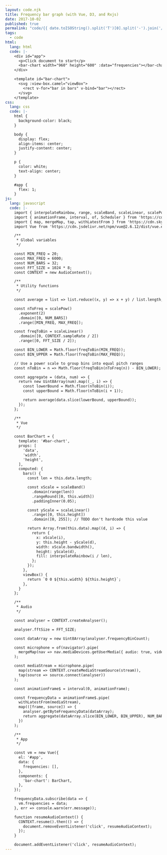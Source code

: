 ```yaml
---
layout: code.njk
title: Frequency bar graph (with Vue, D3, and Rxjs)
date: 2017-10-02
published: true
permalink: "code/{{ date.toISOString().split('T')[0].split('-').join('/') }}/{{ page.fileSlug }}/"
tags:
  - code
html:
  lang: html
  code: |-
    <div id="app">
      <p>Click document to start</p>
      <bar-chart width="960" height="600" :data="frequencies"></bar-chart>
    </div>

    <template id="bar-chart">
      <svg :view-box.camel="viewBox">
        <rect v-for="bar in bars" v-bind="bar"></rect>
      </svg>
    </template>
css:
  lang: css
  code: |-
    html {
      background-color: black;
    }

    body {
      display: flex;
      align-items: center;
      justify-content: center;
    }

    p {
      color: white;
      text-align: center;
    }

    #app {
      flex: 1;
    }
js:
  lang: javascript
  code: |-
    import { interpolateRainbow, range, scaleBand, scaleLinear, scalePow } from 'https://cdn.skypack.dev/d3@^5.16.0';
    import { animationFrame, interval, of, Scheduler } from 'https://cdn.skypack.dev/rxjs@^6.5.5';
    import { map, mergeMap, tap, withLatestFrom } from 'https://cdn.skypack.dev/rxjs@^6.5.5/operators';
    import Vue from 'https://cdn.jsdelivr.net/npm/vue@2.6.12/dist/vue.esm.browser.min.js';

    /**
     * Global variables
     */

    const MIN_FREQ = 20;
    const MAX_FREQ = 6000;
    const NUM_BARS = 32;
    const FFT_SIZE = 1024 * 8;
    const CONTEXT = new AudioContext();

    /**
     * Utility functions
     */

    const average = list => list.reduce((x, y) => x + y) / list.length;

    const nToFreq = scalePow()
      .exponent(2)
      .domain([0, NUM_BARS])
      .range([MIN_FREQ, MAX_FREQ]);

    const freqToBin = scaleLinear()
      .domain([0, CONTEXT.sampleRate / 2])
      .range([0, FFT_SIZE / 2]);

    const BIN_LOWER = Math.floor(freqToBin(MIN_FREQ));
    const BIN_UPPER = Math.floor(freqToBin(MAX_FREQ));

    // Use a power scale to group bins into equal pitch ranges
    const nToBin = n => Math.floor(freqToBin(nToFreq(n)) - BIN_LOWER);

    const aggregate = (data, num) => {
      return new Uint8Array(num).map((_, i) => {
        const lowerBound = Math.floor(nToBin(i));
        const upperBound = Math.floor(nToBin(i + 1));

        return average(data.slice(lowerBound, upperBound));
      });
    };

    /**
     * Vue
     */

    const BarChart = {
      template: '#bar-chart',
      props: [
        'data',
        'width',
        'height',
      ],
      computed: {
        bars() {
          const len = this.data.length;

          const xScale = scaleBand()
            .domain(range(len))
            .rangeRound([0, this.width])
            .paddingInner(0.05);

          const yScale = scaleLinear()
            .range([0, this.height])
            .domain([0, 255]); // TODO don't hardcode this value

          return Array.from(this.data).map((d, i) => {
            return {
              x: xScale(i),
              y: this.height - yScale(d),
              width: xScale.bandwidth(),
              height: yScale(d),
              fill: interpolateRainbow(i / len),
            };
          });
        },
        viewBox() {
          return `0 0 ${this.width} ${this.height}`;
        },
      }
    };

    /**
     * Audio
     */

    const analyser = CONTEXT.createAnalyser();

    analyser.fftSize = FFT_SIZE;

    const dataArray = new Uint8Array(analyser.frequencyBinCount);

    const microphone = of(navigator).pipe(
      mergeMap(nav => nav.mediaDevices.getUserMedia({ audio: true, video: false }))
    );

    const mediaStream = microphone.pipe(
      map(stream => CONTEXT.createMediaStreamSource(stream)),
      tap(source => source.connect(analyser))
    );

    const animationFrame$ = interval(0, animationFrame);

    const frequencyData = animationFrame$.pipe(
      withLatestFrom(mediaStream),
      map(([frame, source]) => {
        analyser.getByteFrequencyData(dataArray);
        return aggregate(dataArray.slice(BIN_LOWER, BIN_UPPER), NUM_BARS);
      })
    );

    /**
     * App
     */

    const vm = new Vue({
      el: '#app',
      data: {
        frequencies: [],
      },
      components: {
        'bar-chart': BarChart,
      },
    });

    frequencyData.subscribe(data => {
      vm.frequencies = data;
    }, err => console.warn(err.message));

    function resumeAudioContext() {
      CONTEXT.resume().then(() => {
        document.removeEventListener('click', resumeAudioContext);
      });
    }

    document.addEventListener('click', resumeAudioContext);
---
```

